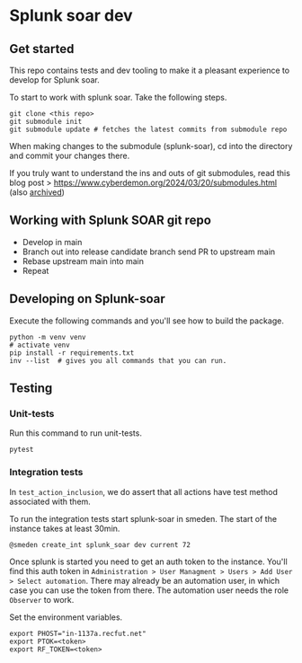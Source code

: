 # Splunk soar dev

## Get started

This repo contains tests and dev tooling to make it a pleasant experience to develop for Splunk soar.

To start to work with splunk soar. Take the following steps.

```shell
git clone <this repo>
git submodule init
git submodule update # fetches the latest commits from submodule repo
```

When making changes to the submodule (splunk-soar), cd into the directory and commit your changes there.

If you truly want to understand the ins and outs of git submodules, read this blog post > https://www.cyberdemon.org/2024/03/20/submodules.html (also [archived](https://archive.is/Q3QOz))

## Working with Splunk SOAR git repo

- Develop in main
- Branch out into release candidate branch send PR to upstream main
- Rebase upstream main into main
- Repeat

## Developing on Splunk-soar

Execute the following commands and you'll see how to build the package.

```shell
python -m venv venv
# activate venv
pip install -r requirements.txt
inv --list  # gives you all commands that you can run.
```

## Testing

### Unit-tests

Run this command to run unit-tests.
```
pytest
```

### Integration tests

In `test_action_inclusion`, we do assert that all actions have test method associated with them.

To run the integration tests start splunk-soar in smeden. The start of the instance takes at least 30min.

```
@smeden create_int splunk_soar dev current 72
```

Once splunk is started you need to get an auth token to the instance. You'll find this auth token in `Administration > User Managment > Users > Add User > Select automation`. There may already be an automation user, in which case you can use the token from there. The automation user needs the role `Observer` to work.

Set the environment variables.
```
export PHOST="in-1137a.recfut.net"
export PTOK=<token>
export RF_TOKEN=<token>
```
